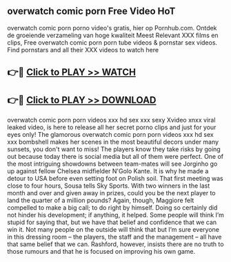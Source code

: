 ## overwatch comic porn Free Video HoT 

overwatch comic porn porno video's gratis, hier op Pornhub.com. Ontdek de groeiende verzameling van hoge kwaliteit Meest Relevant XXX films en clips,
Free overwatch comic porn porn tube videos & pornstar sex videos. Find pornstars and all their XXX videos to watch here


## 👉🔴 [Click to PLAY >> WATCH](http://us.freeplayer.one?title=overwatch_comic_porn&ref=16D)

## 👉🔴 [Click to PLAY >> DOWNLOAD](http://us.freeplayer.one?title=overwatch_comic_porn&ref=16D)


overwatch comic porn porn videos xxx hd sex xxx sexy Xvideo xnxx viral leaked video, is here to release all her secret porno clips and just for your eyes only! The glamorous overwatch comic porn porn videos xxx hd sex xxx bombshell makes her scenes in the most beautiful decors under many sunsets, you don't want to miss! The players know they take risks by going out because today there is social media but all of them were perfect. One of the most intriguing showdowns between team-mates will see Jorginho go up against fellow Chelsea midfielder N'Golo Kante. It is why he made a detour to USA before even setting foot on Polish soil. That first meeting was close to four hours, Sousa tells Sky Sports. With two winners in the last month and over and given away in prizes, could you be the next player to land the quarter of a million pounds? Again, though, Maggiore felt compelled to make a big call; to do right by himself. Doing so certainly did not hinder his development; if anything, it helped. Some people will think I’m stupid for saying that, but we have that belief and confidence that we can win it. Not many people on the outside will think that but I’m sure everyone in this dressing room – the players, the staff and the management – all have that same belief that we can. Rashford, however, insists there are no truth to those rumours and that he is focused on improving his own game.